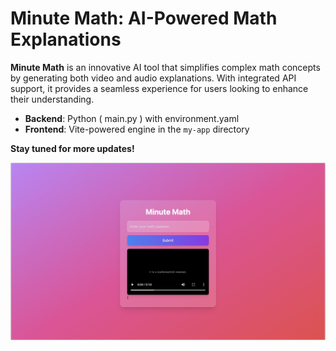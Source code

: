 
# Minute Math: AI-Powered Math Explanations

**Minute Math** is an innovative AI tool that simplifies complex math concepts by generating both video and audio explanations. With integrated API support, it provides a seamless experience for users looking to enhance their understanding.

- **Backend**: Python ( main.py ) with environment.yaml
- **Frontend**: Vite-powered engine in the `my-app` directory

**Stay tuned for more updates!**

![Photo the ui](./heroimg.png)
